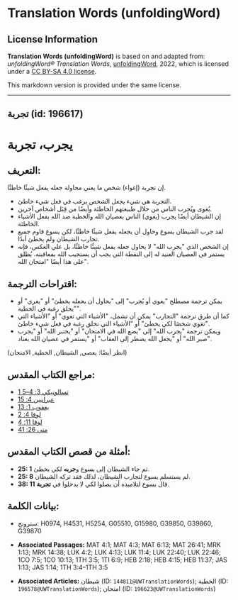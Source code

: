 # Translation Words (unfoldingWord)

## License Information

**Translation Words (unfoldingWord)** is based on and adapted from: _unfoldingWord® Translation Words_, [unfoldingWord](https://unfoldingword.org/utw), 2022, which is licensed under a [CC BY-SA 4.0 license](https://creativecommons.org/licenses/by-sa/4.0/legalcode.en).

This markdown version is provided under the same license.



--------------------------------

## تجربة (id: 196617)

يجرب، تجربة
===========

التعريف:
--------

إن تجربة (إغواء) شخص ما يعني محاولة جعله يفعل شيئًا خاطئًا.

* التجربة هي شيء يجعل الشخص يرغب في فعل شيء خاطئ.
* يُغوى ويُجرب الناس من خلال طبيعتهم الخاطئة وأيضًا من قِبَل أشخاص آخرين.
* إن الشيطان أيضًا يجرب (يغوي) الناس بعصيان الله والخطية ضد الله بفعل الأشياء الخاطئة.
* لقد جرب الشيطان يسوع وحاول أن يجعله يفعل شيئًا خاطئًا، لكن يسوع قاوم جميع تجارب الشيطان ولم يخطئ أبدًا.
* إن الشخص الذي "يجرب الله" لا يحاول جعله يفعل شيئًا خاطئًا، بل علي العكس، فإنه يستمر في العصيان العنيد له إلى النقطة التي يجب أن يستجيب الله بمعاقبته. يُطلق على هذا أيضًا "امتحان الله".

اقتراحات الترجمة:
-----------------

* يمكن ترجمة مصطلح "يغوي أو يُجرب" إلى "يحاول أن يجعله يخطئ" أو "يغري" أو "يخلق رغبة في الخطية".
* كما أن طرق ترجمة "التجارب" يمكن أن تشمل، "الأشياء التي تغوي" أو "الأشياء التي تغوي شخصًا لكي يخطئ" أو "الأشياء التي تخلق رغبة في فعل شيء خاطئ".
* ويمكن ترجمة "يجرب الله" إلى "يضع الله في الامتحان" أو "يختبر الله" أو "يجرب صبر الله" أو "يجعل الله يضطر إلى العقاب" أو "يستمر في عصيان الله بعناد".

(انظر أيضًا: يعصي, الشيطان, الخطية, الامتحان)

مراجع الكتاب المقدس:
--------------------

* [1 تسالونيكي 3: 4–5](https://ref.ly/1Thess3:4-1Thess3:5)
* [عبرانيين 4: 15](https://ref.ly/Heb4:15)
* [يعقوب 1: 13](https://ref.ly/Jas1:13)
* [لوقا 4: 2](https://ref.ly/Luke4:2)
* [لوقا 11: 4](https://ref.ly/Luke11:4)
* [متى 26: 41](https://ref.ly/Matt26:41)

أمثلة من قصص الكتاب المقدس:
---------------------------

* **25: 1** ثم جاء الشيطان إلى يسوع و**جربه** لكي يخطئ.
* **25: 8** لم يستسلم يسوع لتجارب الشيطان، لذلك فقد تركه الشيطان.
* **38: 11** قال يسوع لتلاميذه أن يصلوا لكي لا يدخلوا في **تجربة**.

بيانات الكلمة:
--------------

* سترونج: H0974, H4531, H5254, G05510, G15980, G39850, G39860, G39870

* **Associated Passages:** MAT 4:1; MAT 4:3; MAT 6:13; MAT 26:41; MRK 1:13; MRK 14:38; LUK 4:2; LUK 4:13; LUK 11:4; LUK 22:40; LUK 22:46; 1CO 7:5; 1CO 10:13; 1TH 3:5; 1TI 6:9; HEB 2:18; HEB 4:15; HEB 11:37; JAS 1:13; JAS 1:14; 1TH 3:4–1TH 3:5
* **Associated Articles:** شيطان (ID: `144811@UWTranslationWords`); الخطية (ID: `196578@UWTranslationWords`); امتحان (ID: `196623@UWTranslationWords`)

